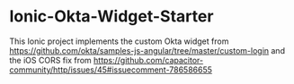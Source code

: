 # Ionic-Okta-Widget-Starter

This Ionic project implements the custom Okta widget from https://github.com/okta/samples-js-angular/tree/master/custom-login and the iOS CORS fix from https://github.com/capacitor-community/http/issues/45#issuecomment-786586655
